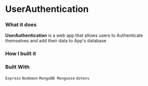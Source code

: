 # UserAuthentication

### What it does

**UserAuthentication** is a web app that allows users to Authenticate themselves and add their data to App's database

### How I built it


### Built With

`Express` `Nodemon` `MongoDB Mongoose` `dotenv` 


